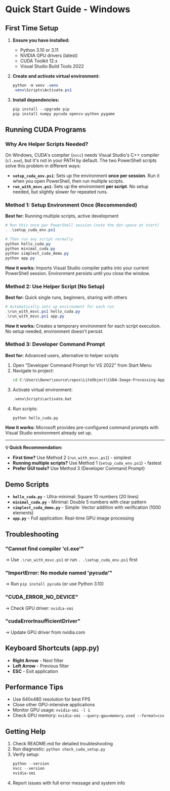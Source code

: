 # Quick Start Guide - Windows

## First Time Setup

1. **Ensure you have installed:**
   - Python 3.10 or 3.11
   - NVIDIA GPU drivers (latest)
   - CUDA Toolkit 12.x
   - Visual Studio Build Tools 2022

2. **Create and activate virtual environment:**
   ```powershell
   python -m venv .venv
   .venv\Scripts\Activate.ps1
   ```

3. **Install dependencies:**
   ```powershell
   pip install --upgrade pip
   pip install numpy pycuda opencv-python pygame
   ```

## Running CUDA Programs

### Why Are Helper Scripts Needed?

On Windows, CUDA's compiler (`nvcc`) needs Visual Studio's C++ compiler (`cl.exe`), but it's not in your PATH by default. The two PowerShell scripts solve this problem in different ways:

- **`setup_cuda_env.ps1`**: Sets up the environment **once per session**. Run it when you open PowerShell, then run multiple scripts.
- **`run_with_msvc.ps1`**: Sets up the environment **per script**. No setup needed, but slightly slower for repeated runs.

### Method 1: Setup Environment Once (Recommended)

**Best for:** Running multiple scripts, active development

```powershell
# Run this once per PowerShell session (note the dot-space at start)
. .\setup_cuda_env.ps1

# Then run any script normally
python hello_cuda.py
python minimal_cuda.py
python simplest_cuda_demo.py
python app.py
```

**How it works:** Imports Visual Studio compiler paths into your current PowerShell session. Environment persists until you close the window.

### Method 2: Use Helper Script (No Setup)

**Best for:** Quick single runs, beginners, sharing with others

```powershell
# Automatically sets up environment for each run
.\run_with_msvc.ps1 hello_cuda.py
.\run_with_msvc.ps1 app.py
```

**How it works:** Creates a temporary environment for each script execution. No setup needed, environment doesn't persist.

### Method 3: Developer Command Prompt

**Best for:** Advanced users, alternative to helper scripts

1. Open "Developer Command Prompt for VS 2022" from Start Menu
2. Navigate to project:
   ```cmd
   cd C:\Users\Owner\source\repos\LiteObject\CUDA-Image-Processing-App
   ```
3. Activate virtual environment:
   ```cmd
   .venv\Scripts\activate.bat
   ```
4. Run scripts:
   ```cmd
   python hello_cuda.py
   ```

**How it works:** Microsoft provides pre-configured command prompts with Visual Studio environment already set up.

---

**💡 Quick Recommendation:**
- **First time?** Use Method 2 (`run_with_msvc.ps1`) - simplest
- **Running multiple scripts?** Use Method 1 (`setup_cuda_env.ps1`) - fastest
- **Prefer GUI tools?** Use Method 3 (Developer Command Prompt)

## Demo Scripts

- **`hello_cuda.py`** - Ultra-minimal: Square 10 numbers (20 lines)
- **`minimal_cuda.py`** - Minimal: Double 5 numbers with clear pattern
- **`simplest_cuda_demo.py`** - Simple: Vector addition with verification (1000 elements)
- **`app.py`** - Full application: Real-time GPU image processing

## Troubleshooting

### "Cannot find compiler 'cl.exe'"
→ Use `.\run_with_msvc.ps1` or run `. .\setup_cuda_env.ps1` first

### "ImportError: No module named 'pycuda'"
→ Run `pip install pycuda` (or use Python 3.10)

### "CUDA_ERROR_NO_DEVICE"
→ Check GPU driver: `nvidia-smi`

### "cudaErrorInsufficientDriver"
→ Update GPU driver from nvidia.com

## Keyboard Shortcuts (app.py)

- **Right Arrow** - Next filter
- **Left Arrow** - Previous filter  
- **ESC** - Exit application

## Performance Tips

- Use 640x480 resolution for best FPS
- Close other GPU-intensive applications
- Monitor GPU usage: `nvidia-smi -l 1`
- Check GPU memory: `nvidia-smi --query-gpu=memory.used --format=csv`

## Getting Help

1. Check README.md for detailed troubleshooting
2. Run diagnostic: `python check_cuda_setup.py`
3. Verify setup:
   ```powershell
   python --version
   nvcc --version
   nvidia-smi
   ```
4. Report issues with full error message and system info
